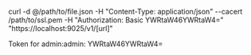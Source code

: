 

curl -d @/path/to/file.json -H "Content-Type: application/json" --cacert /path/to/ssl.pem -H "Authorization: Basic YWRtaW46YWRtaW4=" "https://localhost:9025/v1/[url]"

Token for admin:admin:
    YWRtaW46YWRtaW4=

